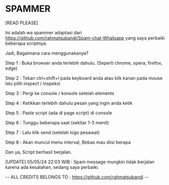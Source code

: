 # SPAMMER
[READ PLEASE]

Ini adalah wa spammer adaptasi dari https://github.com/rahmatsubandi/Spam-chat-Whatsapp yang saya perbaiki beberapa scriptnya.

Jadi, Bagaimana cara menggunakanya?

Step 1 : Buka browser anda terlebih dahulu. (Seperti chrome, opera, firefox, edge)

Step 2 : Tekan ctrl+shift+l pada keyboard anda atau klik kanan pada mouse lalu pilih inspect / inspeksi

Step 3 : Pergi ke console / konsole setelah elements

Step 4 : Ketikkan terlebih dahulu pesan yang ingin anda ketik

Step 5 : Paste script (ada di page script) di console

Step 6 : Tunggu beberapa saat (sekitar 1-3 menit)

Step 7 : Lalu klik send (setelah logo pesawat)

Step 8 : Akan muncul menu interval, Bebas mau diisi berapa

Dan ya, Script berhasil berjalan.

[UPDATE] 05/05/24 22:03 WIB : Spam message mungkin tidak berjalan karena ada kesalahan, sedang saya perbaiki.

-- ALL CREDITS BELONGS TO : https://github.com/rahmatsubandi --
